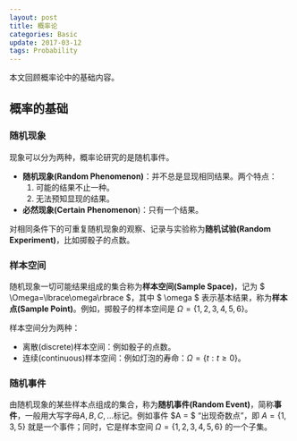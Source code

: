 ```yaml
---
layout: post
title: 概率论
categories: Basic
update: 2017-03-12
tags: Probability
---
```


本文回顾概率论中的基础内容。

<!-- more -->

## 概率的基础

### 随机现象 

现象可以分为两种，概率论研究的是随机事件。
- **随机现象(Random Phenomenon)**：并不总是显现相同结果。两个特点：
    1. 可能的结果不止一种。
    2. 无法预知显现的结果。
- **必然现象(Certain Phenomenon**)：只有一个结果。

对相同条件下的可重复随机现象的观察、记录与实验称为**随机试验(Random Experiment)**，比如掷骰子的点数。

### 样本空间

随机现象一切可能结果组成的集合称为**样本空间(Sample Space)**，记为 $ \Omega=\lbrace\omega\rbrace $，其中 $ \omega $ 表示基本结果，称为**样本点(Sample Point)**。例如，掷骰子的样本空间是 $\Omega = \lbrace 1, 2, 3, 4, 5, 6\rbrace$。

样本空间分为两种：
- 离散(discrete)样本空间：例如骰子的点数。
- 连续(continuous)样本空间：例如灯泡的寿命：$\Omega = \lbrace t: t\geq 0 \rbrace$。

### 随机事件

由随机现象的某些样本点组成的集合，称为**随机事件(Random Event)**，简称**事件**，一般用大写字母$A, B, C, \ldots$标记。例如事件 $A = $ “出现奇数点”，即 $A = \lbrace 1, 3, 5 \rbrace$ 就是一个事件；同时，它是样本空间 $\Omega = \lbrace 1, 2, 3, 4, 5, 6\rbrace$ 的一个子集。
